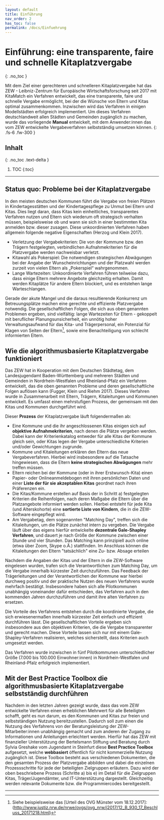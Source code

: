 ```yaml
---
layout: default
title: Einführung
nav_order: 2
has_toc: false
permalink: /docs/Einfuehrung
---
```


# Einführung: eine transparente, faire und schnelle Kitaplatzvergabe
{: .no_toc }

Mit dem Ziel einer gerechteren und schnelleren Kitaplatzvergabe hat das ZEW - Leibniz-Zentrum für Europäische Wirtschaftsforschung seit 2017 mit KitaMatch ein Verfahren entwickelt, das eine transparente, faire und schnelle Vergabe ermöglicht, bei der die Wünsche von Eltern und Kitas optimal zusammenkommen. Inzwischen wird das Verfahren in einigen Modellstädten erfolgreich implementiert. Um dieses Verfahren deutschlandweit allen Städten und Gemeinden zugänglich zu machen, wurde das vorliegende **Manual** entwickelt, mit dem Anwender:innen das vom ZEW entwickelte Vergabeverfahren selbstständig umsetzen können.
{: .fs-6 .fw-300 }


## Inhalt
{: .no_toc .text-delta }

1. TOC
{:toc}

---

## Status quo: Probleme bei der Kitaplatzvergabe

In den meisten deutschen Kommunen führt die Vergabe von freien Plätzen in Kindertagesstätten und der Kindertagespflege zu Unmut bei Eltern und Kitas. Dies liegt daran, dass Kitas kein einheitliches, transparentes Verfahren nutzen und Eltern sich wiederum oft strategisch verhalten müssen, beispielsweise ob und wann sie sich in einer bestimmten Kita anmelden bzw. dieser zusagen. Diese unkoordinierten Verfahren haben allgemein folgende negative Eigenschaften (Herzog und Klein 2017).

- Verletzung der Vergabekriterien: Die von der Kommune bzw. den Trägern festgelegten, verbindlichen Aufnahmekriterien für die Platzvergabe werden nachweisbar verletzt.
- Kitawahl als Pokerspiel: Die notwendigen strategischen Abwägungen bei der Angabe der Wunscheinrichtungen und der Platzwahl werden zurzeit von vielen Eltern als „Pokerspiel“ wahrgenommen.
- Lange Wartezeiten: Unkoordinierte Verfahren führen teilweise dazu, dass einige Eltern mehrere Angebote gleichzeitig erhalten. Damit werden Kitaplätze für andere Eltern blockiert, und es entstehen lange Warteschlangen.

Gerade der akute Mangel und die daraus resultierende Konkurrenz um Betreuungsplätze machen eine gerechte und effiziente Platzvergabe notwendig. Die gesellschaftlichen Folgen, die sich aus oben genannten Problemen ergeben, sind vielfältig: lange Wartezeiten für Eltern - gekoppelt mit beruflicher Planungsunsicherheit, ein unnötig hoher Verwaltungsaufwand für das Kita- und Trägerpersonal, ein Potenzial für Klagen von Seiten der Eltern[^1], sowie eine Benachteiligung von schlecht informierten Eltern. 


## Wie die algorithmusbasierte Kitaplatzvergabe funktioniert

Das ZEW hat in Kooperation mit dem Deutschen Städtetag, dem Landesjugendamt Baden-Württemberg und mehreren Städten und Gemeinden in Nordrhein-Westfalen und Rheinland-Pfalz ein Verfahren entwickelt, das die oben genannten Probleme und deren gesellschaftliche Folgen auflösen kann (Fugger, Klein und Riehm 2017). Dieses Verfahren wurde in Zusammenarbeit mit Eltern, Trägern, Kitaleitungen und Kommunen entwickelt. Es umfasst einen mehrstufigen Prozess, der gemeinsam mit den Kitas und Kommunen durchgeführt wird.

Dieser **Prozess** der Kitaplatzvergabe läuft folgendermaßen ab: 

- Eine Kommune und die ihr angeschlossenen Kitas einigen sich auf **objektive Aufnahmekriterien**, nach denen die Plätze vergeben werden. Dabei kann der Kriterienkatalog entweder für alle Kitas der Kommune gleich sein, oder Kitas legen der Vergabe unterschiedliche Kriterien und/oder Gewichtungen zugrunde. 
- Kommune und Kitaleitungen erklären den Eltern das neue Vergabeverfahren. Hierbei wird insbesondere auf die Tatsache hingewiesen, dass die Eltern **keine strategischen Abwägungen** mehr treffen müssen. 
- Eltern reichen bei der Kommune (oder in ihrer Erstwunsch-Kita) einen Papier- oder Onlineanmeldebogen mit ihren persönlichen Daten und einer **Liste der für sie akzeptablen Kitas** geordnet nach ihren Präferenzen ein.
- Die Kitas/Kommune erstellen auf Basis der in Schritt a) festgelegten Kriterien die Reihenfolgen, nach deren Maßgabe die Eltern über die Platzangebote informiert werden sollen. Hierbei entsteht für jede Kita (und Alterskohorte) eine **sortierte Liste von Kindern**, die in die ZEW-Software eingepflegt wird.
- Am Vergabetag, dem sogenannten "Matching Day", treffen sich die Kitaleitungen, um die Plätze zunächst intern zu vergeben. Die Vergabe läuft über das eigens hierfür entwickelte **dezentrale Gale-Shapley Verfahren**, und dauert je nach Größe der Kommune zwischen einer Stunde und vier Stunden. Das Matching kann prinzipiell auch online (etwa über Zoom, Skype o.Ä.) stattfinden. Im Anschluss können die Kitaleitungen den Eltern "tatsächlich" eine Zu- bzw. Absage erteilen 

Nachdem die Angaben der Kitas und der Eltern in die ZEW-Software eingelesen wurden, trafen sich die Verantwortlichen zum Matching Day, um die Vergabe innerhalb kürzester Zeit durchzuführen. Das Feedback der Trägerleitungen und der Verantwortlichen der Kommune war hierbei durchweg positiv und der praktische Nutzen des neuen Verfahrens wurde mehrfach bestätigt. Insbesondere haben sich alle Pilotkommunen unabhängig voneinander dafür entschieden, das Verfahren auch in den kommenden Jahren durchzuführen und damit ihre alten Verfahren zu ersetzen.

Die Vorteile des Verfahrens entstehen durch die koordinierte Vergabe, die sich erwiesenermaßen innerhalb kürzester Zeit einfach und effizient durchführen lässt. Die gesellschaftlichen Vorteile ergeben sich insbesondere aus den objektiven Kriterien, die die Vergabe transparenter und gerecht machen. Diese Vorteile lassen sich nur mit einem Gale-Shapley-Verfahren realisieren, welches sicherstellt, dass Kriterien auch umgesetzt werden. 

Das Verfahren wurde inzwischen in fünf Pilotkommunen unterschiedlicher Größe (7.000 bis 100.000 Einwohner:innen) in Nordrhein-Westfalen und Rheinland-Pfalz erfolgreich implementiert.


## Mit der Best Practice Toolbox die algorithmusbasierte Kitaplatzvergabe selbstständig durchführen

Nachdem in den letzten Jahren gezeigt wurde, dass das vom ZEW entwickelte Verfahren einen erheblichen Mehrwert für alle Beteiligten schafft, geht es nun darum, es den Kommunen und Kitas zur freien und selbstständigen Nutzung bereitzustellen. Dadurch soll zum einen die Nutzung des Verfahrens von der Beratungsleistung der ZEW-Mitarbeiter:innen unabhängig gemacht und zum anderen der Zugang zu Informationen und Anleitungen erleichtert werden. Hierfür hat das ZEW mit finanzieller Unterstützung der Bertelsmann Stiftung und Beratung durch Sylvia Greshake vom Jugendamt in Steinfurt diese **Best Practice Toolbox** aufgesetzt, welche **webbasiert** öffentlich für nicht kommerzielle Nutzung zugänglich ist. Diese Toolbox besteht aus verschiedenen Dokumenten, die den gesamten Prozess der Platzvergabe abbilden und dabei die einzelnen Prozessschritte für jede der beteiligten Zielgruppen erläutern. Dazu wird der oben beschriebene Prozess (Schritte a) bis e) im Detail für die Zielgruppen Kitas, Träger/Jugendämter, und IT-Unterstützung dargestellt. Gleichzeitig werden relevante Dokumente bzw. die Programmiercodes bereitgestellt.

---

[^1]: Siehe beispielsweise das [Urteil des OVG Münster vom 18.12.2017]: (http://www.justiz.nrw.de/nrwe/ovgs/ovg_nrw/j2017/12_B_930_17_Beschluss_20171218.html)

